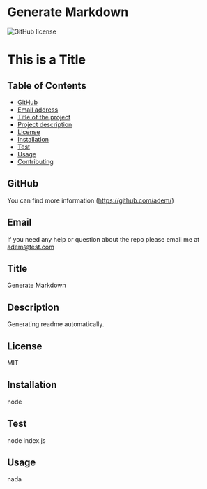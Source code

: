 # Generate Markdown
  
  ![GitHub license](https://img.shields.io/badge/license-MIT-blue.svg)

  # This is a Title
  
  ## Table of Contents
  - [GitHub](#GitHub)
  - [Email address](#Email)
  - [Title of the project](#Title)
  - [Project description](#Description)
  - [License](#License)
  - [Installation](#Installation)
  - [Test](#test)
  - [Usage](#Usage)
  - [Contributing](#Contributing)

  ## GitHub
  You can find more information (https://github.com/adem/)

  ## Email
  If you need any help or question about the repo please email me at adem@test.com

  ## Title
  Generate Markdown

  ## Description
  Generating readme automatically.

  ## License
  MIT

  ## Installation
  node

  ## Test
  node index.js

  ## Usage
  nada

  